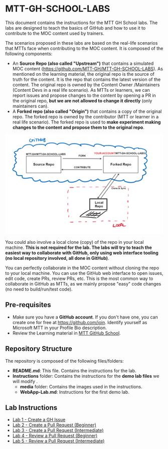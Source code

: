 # MTT-GH-SCHOOL-LABS

This document contains the instructions for the MTT GH School labs. The labs are designed to teach the basics of GitHub and how to use it to contribute to the MOC content used by trainers.

The scenarios proposed in these labs are based on the real-life scenarios that MTTs face when contributing to the MOC content. It is composed of the following components:

- An **Source Repo (also called "Upstream")** that contains a simulated MOC content (https://github.com/MTT-GH/MTT-GH-SCHOOL-LABS). As mentioned on the learning material, the original repo is the source of truth for the content. It is the repo that contains the latest version of the content. The original repo is owned by the Content Owner /Maintainers (Content Devs in a real life scenario). As MTTs or learners, we can report issues and propose changes to the content by opening a PR in the original repo, **but we are not allowed to change it directly** (only maintainers can).
- A **Forked repo (also called "Origin")** that contains a copy of the original repo. The forked repo is owned by the contributor (MTT or learner in a real life scenario). The forked repo is used to **make experiment making changes to the content and propose them to the original repo**.

![Upstream and Fork](media/upstreamandforkv2.png)

You could also involve a local clone (copy) of the repo in your local machine. **This is not required for the lab. The labs will try to teach the easiest way to collaborate with GitHub, only using web interface tooling (no local repository involved, all done in GitHub)**. 

You can perfectly collaborate in the MOC content without cloning the repo to your local machine. You can use the GitHub web interface to open issues, edit code, create PRs, review PRs, etc. This is the most common way to collaborate in GitHub as MTTs, as we mainly propose "easy" code changes (no need to build/run/test code).


## Pre-requisites
- Make sure you have a **GitHub account**. If you don't have one, you can create one for free at https://github.com/join. Identify yourself as Microsoft MTT in your Profile Bio description.
- Review the Learning material in [MTT GitHub School](https://mttghreadiness.azurewebsites.net/).

## Repository Structure
The repository is composed of the following files/folders:
- **README.md**: This file. Contains the instructions for the lab.
- **Instructions** folder: Contains the instructions for the **demo lab files** we will modify .
    - **media** folder: Contains the images used in the instructions.
    - **WebApp-Lab.md**: Instructions for the first demo lab.

## Lab Instructions

- [Lab 1 - Create a GH Issue](Lab1-Create-GH-Issue.md)
- [Lab 2 - Create a Pull Request (Beginner)](Lab2-Create-PR-Beginner.md)
- [Lab 3 - Create a Pull Request (Intermediate)](Lab3-Create-PR-Intermediate.md)
- [Lab 4 - Review a Pull Request (Beginner)](Lab4-Review-PR-Beginner.md)
- [Lab 5 - Review a Pull Request (Intermediate)](Lab5-Review-PR-Intermediate.md)
